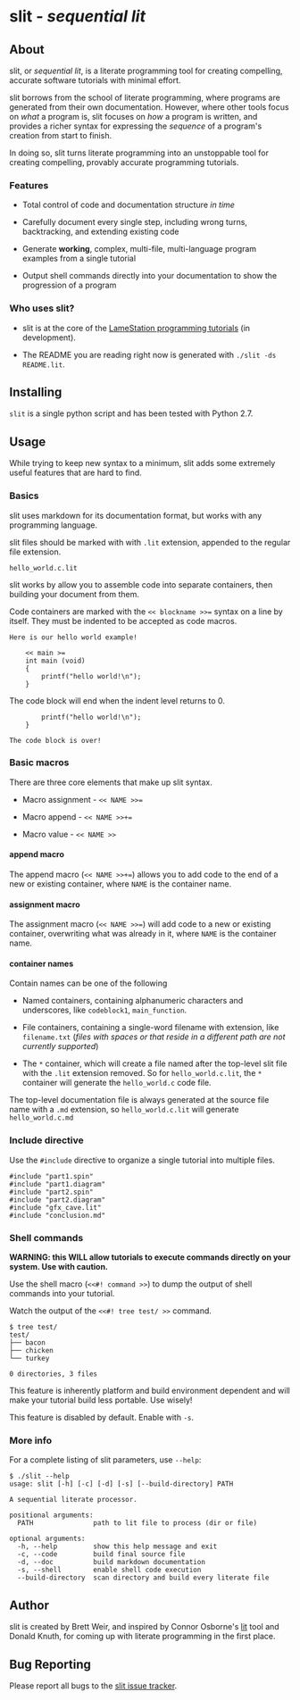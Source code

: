 
# slit - *sequential lit*

## About

slit, or *sequential lit*, is a literate programming tool for creating compelling, accurate software tutorials with minimal effort.

slit borrows from the school of literate programming, where programs are generated from their own documentation. However, where other tools focus on *what* a program is, slit focuses on *how* a program is written, and provides a richer syntax for expressing the *sequence* of a program's creation from start to finish.

In doing so, slit turns literate programming into an unstoppable tool for creating compelling, provably accurate programming tutorials.

### Features

* Total control of code and documentation structure *in time*

* Carefully document every single step, including wrong turns, backtracking, and extending existing code

* Generate **working**, complex, multi-file, multi-language program examples from a single tutorial

* Output shell commands directly into your documentation to show the progression of a program

### Who uses slit?

* slit is at the core of the [LameStation programming tutorials](http://www.lamestation.com/learn/demos/latest/03_maps/01_DrawingMaps.spin.html) (in development).

* The README you are reading right now is generated with `./slit -ds README.lit`.

## Installing

`slit` is a single python script and has been tested with Python 2.7.

## Usage

While trying to keep new syntax to a minimum, slit adds some extremely useful features that are hard to find.

### Basics

slit uses markdown for its documentation format, but works with any programming language.

slit files should be marked with with `.lit` extension, appended to the regular file extension.

    hello_world.c.lit

slit works by allow you to assemble code into separate containers, then building your document from them.

Code containers are marked with the `<< blockname >>=` syntax on a line by itself. They must be indented to be accepted as code macros.

    Here is our hello world example!

        << main >=
        int main (void)
        {
            printf("hello world!\n");
        }

The code block will end when the indent level returns to 0.

            printf("hello world!\n");
        }

    The code block is over!

### Basic macros

There are three core elements that make up slit syntax.

* Macro assignment - `<< NAME >>=`

* Macro append - `<< NAME >>+=`

* Macro value - `<< NAME >>`

#### append macro

The append macro (`<< NAME >>+=`) allows you to add code to the end of a new or existing container, where `NAME` is the container name.

#### assignment macro

The assignment macro (`<< NAME >>=`) will add code to a new or existing container, overwriting what was already in it, where `NAME` is the container name.

#### container names

Contain names can be one of the following

* Named containers, containing alphanumeric characters and underscores, like `codeblock1`, `main_function`.

* File containers, containing a single-word filename with extension, like `filename.txt` (*files with spaces or that reside in a different path are not currently supported*)

* The `*` container, which will create a file named after the top-level slit file with the `.lit` extension removed. So for `hello_world.c.lit`, the `*` container will generate the `hello_world.c` code file.

The top-level documentation file is always generated at the source file name with a `.md` extension, so `hello_world.c.lit` will generate `hello_world.c.md`

### Include directive

Use the `#include` directive to organize a single tutorial into multiple files.

    #include "part1.spin"
    #include "part1.diagram"
    #include "part2.spin"
    #include "part2.diagram"
    #include "gfx_cave.lit"
    #include "conclusion.md"

### Shell commands

**WARNING: this WILL allow tutorials to execute commands directly on your system. Use with caution.**

Use the shell macro (`<<#! command >>`) to dump the output of shell commands into your tutorial.

Watch the output of the `<<#! tree test/ >>` command.

    $ tree test/
    test/
    ├── bacon
    ├── chicken
    └── turkey

    0 directories, 3 files

This feature is inherently platform and build environment dependent and will make your tutorial build less portable. Use wisely!

This feature is disabled by default. Enable with `-s`.

### More info

For a complete listing of slit parameters, use `--help`:

    $ ./slit --help
    usage: slit [-h] [-c] [-d] [-s] [--build-directory] PATH

    A sequential literate processor.

    positional arguments:
      PATH               path to lit file to process (dir or file)

    optional arguments:
      -h, --help         show this help message and exit
      -c, --code         build final source file
      -d, --doc          build markdown documentation
      -s, --shell        enable shell code execution
      --build-directory  scan directory and build every literate file

## Author

slit is created by Brett Weir, and inspired by Connor Osborne's [lit](https://github.com/cdosborn/lit) tool and Donald Knuth, for coming up with literate programming in the first place.

## Bug Reporting

Please report all bugs to the [slit issue tracker](https://github.com/bweir/slit/issues).

